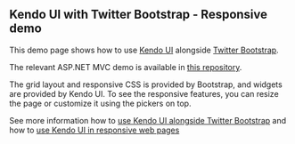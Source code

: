 ## Kendo UI with Twitter Bootstrap - Responsive demo

This demo page shows how to use [Kendo UI](http://www.telerik.com/kendo-ui) alongside [Twitter Bootstrap](http://getbootstrap.com/).

The relevant ASP.NET MVC demo is available in [this repository](https://github.com/telerik/mvc-bootstrap-demo).

The grid layout and responsive CSS is provided by Bootstrap, and widgets are provided by Kendo UI. To see the responsive features, you can resize the page or customize it using the pickers on top.

See more information how to [use Kendo UI alongside Twitter Bootstrap](http://docs.telerik.com/kendo-ui/using-kendo-with-twitter-bootstrap)
and how to [use Kendo UI in responsive web pages](http://docs.telerik.com/kendo-ui/using-kendo-in-responsive-web-pages)
